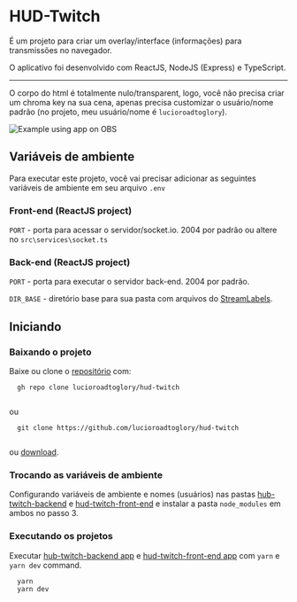 # HUD-Twitch

É um projeto para criar um overlay/interface (informações) para transmissões no navegador.

O aplicativo foi desenvolvido com ReactJS, NodeJS (Express) e TypeScript.

---

O corpo do html é totalmente nulo/transparent, logo, você não precisa criar um chroma key na sua cena,
apenas precisa customizar o usuário/nome padrão (no projeto, meu usuário/nome é `lucioroadtoglory`).

![Example using app on OBS](./demo.gif)

## Variáveis de ambiente

Para executar este projeto, você vai precisar adicionar as seguintes variáveis de ambiente em seu arquivo `.env`

### Front-end (ReactJS project)

`PORT` - porta para acessar o servidor/socket.io. 2004 por padrão ou altere no `src\services\socket.ts`

### Back-end (ReactJS project)

`PORT` - porta para executar o servidor back-end. 2004 por padrão.

`DIR_BASE` - diretório base para sua pasta com arquivos do [StreamLabels](https://streamlabs.com/dashboard/streamlabels).

## Iniciando

### Baixando o projeto

Baixe ou clone o [repositório](https://github.com/lucioroadtoglory/hud-twitch) com:

```
  gh repo clone lucioroadtoglory/hud-twitch
  
```

ou

```
  git clone https://github.com/lucioroadtoglory/hud-twitch
  
```

ou [download](https://github.com/lucioroadtoglory/hud-twitch/archive/refs/heads/main.zip).

### Trocando as variáveis de ambiente

Configurando variáveis de ambiente e nomes (usuários) nas pastas
[hub-twitch-backend](https://github.com/lucioroadtoglory/hud-twitch/tree/main/hub-twitch-backend)
e
[hud-twitch-front-end](https://github.com/lucioroadtoglory/hud-twitch/tree/main/hud-twitch-front-end)
e instalar a pasta `node_modules` em ambos no passo 3.

### Executando os projetos

Executar [hub-twitch-backend app](https://github.com/lucioroadtoglory/hud-twitch/tree/main/hub-twitch-backend)
e
[hud-twitch-front-end app](https://github.com/lucioroadtoglory/hud-twitch/tree/main/hud-twitch-front-end) com `yarn` e `yarn dev` command.

```
  yarn
  yarn dev
  
```
